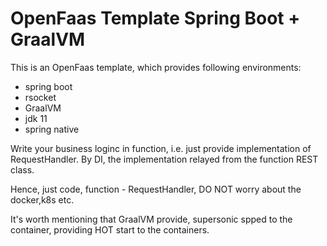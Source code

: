 # OpenFaas Template Spring Boot + GraalVM

This is an OpenFaas template, which provides following environments:
- spring boot
- rsocket
- GraalVM
- jdk 11
- spring native

Write your business loginc in function, i.e. just provide implementation of RequestHandler. By DI, the implementation
relayed from the function REST class.

Hence, just code, function - RequestHandler, DO NOT worry about the docker,k8s etc.

It's worth mentioning that GraalVM provide, supersonic spped to the container, providing HOT start to the containers.







